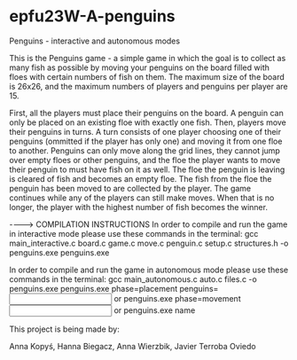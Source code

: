 # epfu23W-A-penguins

Penguins - interactive and autonomous modes


This is the Penguins game - a simple game in which the goal is to collect as many fish as possible by moving your penguins on the board filled with floes with certain numbers of fish on them. The maximum size of the board is 26x26, and the maximum numbers of players and penguins per player are 15. 

First, all the players must place their penguins on the board. A penguin can only be placed on an existing floe with exactly one fish. Then, players move their penguins in turns. A turn consists of one player choosing one of their penguins (ommitted if the player has only one) and moving it from one floe to another. Penguins can only move along the grid lines, they cannot jump over empty floes or other penguins, and the floe the player wants to move their penguin to must have fish on it as well. The floe the penguin is leaving is cleared of fish and becomes an empty floe. The fish from the floe the penguin has been moved to are collected by the player. The game continues while any of the players can still make moves. When that is no longer, the player with the highest number of fish becomes the winner.

----> COMPILATION INSTRUCTIONS 
In order to compile and run the game in interactive mode please use these commands in the terminal:
    gcc main_interactive.c board.c game.c move.c penguin.c setup.c structures.h -o penguins.exe
    penguins.exe

In order to compile and run the game in autonomous mode please use these commands in the terminal:
    gcc main_autonomous.c auto.c files.c -o penguins.exe
    penguins.exe phase=placement penguins=<natural number> <input board file> <output board file>
    or
    penguins.exe phase=movement <input board file> <output board file>
    or
    penguins.exe name


This project is being made by:

Anna Kopyś,
Hanna Biegacz,
Anna Wierzbik,
Javier Terroba Oviedo